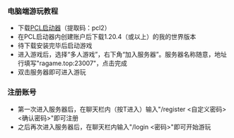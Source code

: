 ### 电脑端游玩教程

- 下载[PCL启动器](https://ltcat.lanzouv.com/b0aj6gsid)（提取码：pcl2）
- 在PCL启动器内创建账户后下载1.20.4（或以上）的我的世界版本
- 待下载安装完毕后启动游戏
- 进入游戏后，选择“多人游戏”，右下角“加入服务器”。服务器名称随意，地址行填写"ragame.top:23007"，点击完成
- 双击服务器即可进入游玩

### 注册账号

- 第一次进入服务器后，在聊天栏内（按T进入）输入"/register <自定义密码> <确认密码>"即可注册
- 之后再次进入服务器后，在聊天栏内输入"/login <密码>"即可开始游玩